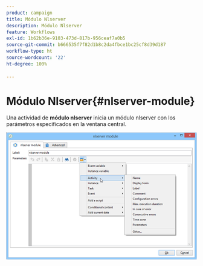 ```yaml
---
product: campaign
title: Módulo Nlserver
description: Módulo Nlserver
feature: Workflows
exl-id: 1b62b36e-9103-473d-817b-956ceaf7a0b5
source-git-commit: b666535f7f82d1b8c2da4fbce1bc25cf8d39d187
workflow-type: ht
source-wordcount: '22'
ht-degree: 100%

---
```


# Módulo Nlserver{#nlserver-module}



Una actividad de **módulo nlserver** inicia un módulo nlserver con los parámetros especificados en la ventana central.

![](assets/nlserver_module_edit.png)
